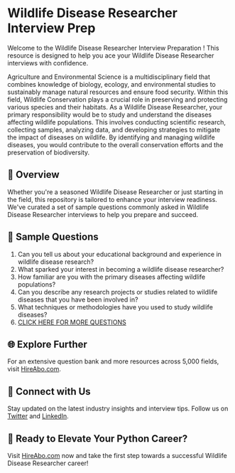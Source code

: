 # Wildlife Disease Researcher Interview Prep

Welcome to the Wildlife Disease Researcher Interview Preparation ! This resource is designed to help you ace your Wildlife Disease Researcher interviews with confidence.

Agriculture and Environmental Science is a multidisciplinary field that combines knowledge of biology, ecology, and environmental studies to sustainably manage natural resources and ensure food security. Within this field, Wildlife Conservation plays a crucial role in preserving and protecting various species and their habitats. As a Wildlife Disease Researcher, your primary responsibility would be to study and understand the diseases affecting wildlife populations. This involves conducting scientific research, collecting samples, analyzing data, and developing strategies to mitigate the impact of diseases on wildlife. By identifying and managing wildlife diseases, you would contribute to the overall conservation efforts and the preservation of biodiversity.

## 🚀 Overview

Whether you're a seasoned Wildlife Disease Researcher or just starting in the field, this repository is tailored to enhance your interview readiness. We've curated a set of sample questions commonly asked in Wildlife Disease Researcher interviews to help you prepare and succeed.

## 📝 Sample Questions

1. Can you tell us about your educational background and experience in wildlife disease research?
2. What sparked your interest in becoming a wildlife disease researcher?
3. How familiar are you with the primary diseases affecting wildlife populations?
4. Can you describe any research projects or studies related to wildlife diseases that you have been involved in?
5. What techniques or methodologies have you used to study wildlife diseases?
6. [CLICK HERE FOR MORE QUESTIONS](https://hireabo.com/job/10_3_41/Wildlife%20Disease%20Researcher)

## 🌐 Explore Further

For an extensive question bank and more resources across 5,000 fields, visit [HireAbo.com](https://www.hireabo.com).

## 📱 Connect with Us

Stay updated on the latest industry insights and interview tips. Follow us on [Twitter](https://twitter.com/hireabo) and [LinkedIn](https://www.linkedin.com/in/hire-abo-3609972a8/).

## 🚀 Ready to Elevate Your Python Career?

Visit [HireAbo.com](https://www.hireabo.com) now and take the first step towards a successful Wildlife Disease Researcher career!